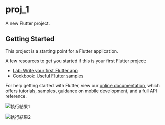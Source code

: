 # proj_1

A new Flutter project.

## Getting Started

This project is a starting point for a Flutter application.

A few resources to get you started if this is your first Flutter project:

- [Lab: Write your first Flutter app](https://flutter.dev/docs/get-started/codelab)
- [Cookbook: Useful Flutter samples](https://flutter.dev/docs/cookbook)

For help getting started with Flutter, view our
[online documentation](https://flutter.dev/docs), which offers tutorials,
samples, guidance on mobile development, and a full API reference.

![執行結果1](https://user-images.githubusercontent.com/6240328/137292460-47a2af78-d203-4012-91b3-cd96f68f543b.png)

![執行結果2](https://user-images.githubusercontent.com/6240328/137292547-8a82b6f4-b045-4ddb-a49f-72e870b92aa2.PNG)

